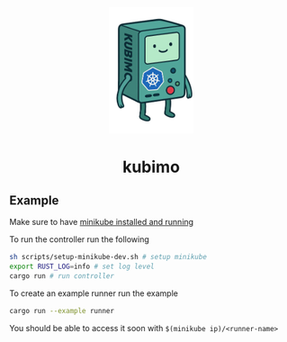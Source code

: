 <p align="center">
  <img src="./.github/assets/kubimo-mascot.webp" width="150" alt="Kubimo Mascot" />
  <h1 align="center">kubimo</h1>
</p>

## Example

Make sure to have [minikube installed and running](https://minikube.sigs.k8s.io/docs/start)

To run the controller run the following

```bash
sh scripts/setup-minikube-dev.sh # setup minikube
export RUST_LOG=info # set log level
cargo run # run controller
```

To create an example runner run the example

```bash
cargo run --example runner
```

You should be able to access it soon with `$(minikube ip)/<runner-name>`
